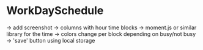 # WorkDaySchedule

-> add screenshot 
-> columns with hour time blocks
-> moment.js or similar library for the time 
-> colors change per block depending on busy/not busy  
-> 'save' button using local storage